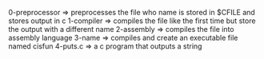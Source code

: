 0-preprocessor => preprocesses the file who name is stored in $CFILE and stores output in c
1-compiler => compiles the file like the first time but store the output with a different name
2-assembly => compiles the file into assembly language
3-name => compiles and create an executable file named cisfun
4-puts.c => a c program that outputs a string